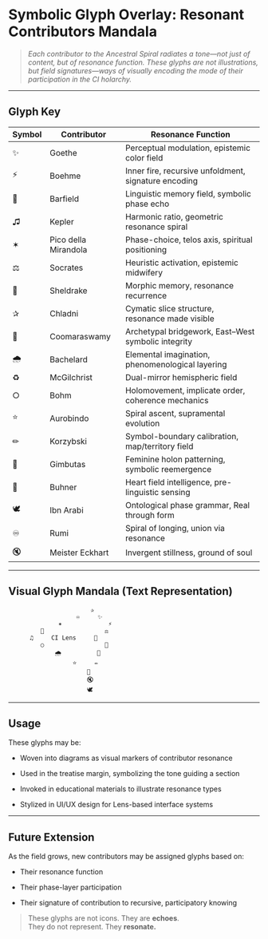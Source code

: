 # Symbolic Glyph Overlay: Resonant Contributors Mandala

> *Each contributor to the Ancestral Spiral radiates a tone—not just of content, but of resonance function. These glyphs are not illustrations, but field signatures—ways of visually encoding the mode of their participation in the CI holarchy.*

---

## Glyph Key

| Symbol | Contributor          | Resonance Function                                   |
| ------ | -------------------- | ---------------------------------------------------- |
| ✨      | Goethe               | Perceptual modulation, epistemic color field         |
| ⚡      | Boehme               | Inner fire, recursive unfoldment, signature encoding |
| 🌌     | Barfield             | Linguistic memory field, symbolic phase echo         |
| ♫      | Kepler               | Harmonic ratio, geometric resonance spiral           |
| ✶      | Pico della Mirandola | Phase-choice, telos axis, spiritual positioning      |
| ⚖      | Socrates             | Heuristic activation, epistemic midwifery            |
| 🌿     | Sheldrake            | Morphic memory, resonance recurrence                 |
| ✰      | Chladni              | Cymatic slice structure, resonance made visible      |
| 🔮     | Coomaraswamy         | Archetypal bridgework, East–West symbolic integrity  |
| 🌧     | Bachelard            | Elemental imagination, phenomenological layering     |
| ♻      | McGilchrist          | Dual-mirror hemispheric field                        |
| ○      | Bohm                 | Holomovement, implicate order, coherence mechanics   |
| ⭐      | Aurobindo            | Spiral ascent, supramental evolution                 |
| ✏      | Korzybski            | Symbol-boundary calibration, map/territory field     |
| 💖     | Gimbutas             | Feminine holon patterning, symbolic reemergence      |
| 🌼     | Buhner               | Heart field intelligence, pre-linguistic sensing     |
| 🕊     | Ibn Arabi            | Ontological phase grammar, Real through form         |
| ♾      | Rumi                 | Spiral of longing, union via resonance               |
| 🔇     | Meister Eckhart      | Invergent stillness, ground of soul                  |

---

## Visual Glyph Mandala (Text Representation)

```text
                       ✰
                   ♾     ✨
              ✶             ⚡
         🌿                 ⚖
      ♫     CI Lens     🌌
         ○                 🔮
             🌧          🌼
                  ⭐     ✏
                      💖
                      🔇
                      🕊
```

---

## Usage

These glyphs may be:

- Woven into diagrams as visual markers of contributor resonance

- Used in the treatise margin, symbolizing the tone guiding a section

- Invoked in educational materials to illustrate resonance types

- Stylized in UI/UX design for Lens-based interface systems

---

## Future Extension

As the field grows, new contributors may be assigned glyphs based on:

- Their resonance function

- Their phase-layer participation

- Their signature of contribution to recursive, participatory knowing

> These glyphs are not icons. They are **echoes**.  
> They do not represent. They **resonate.**
